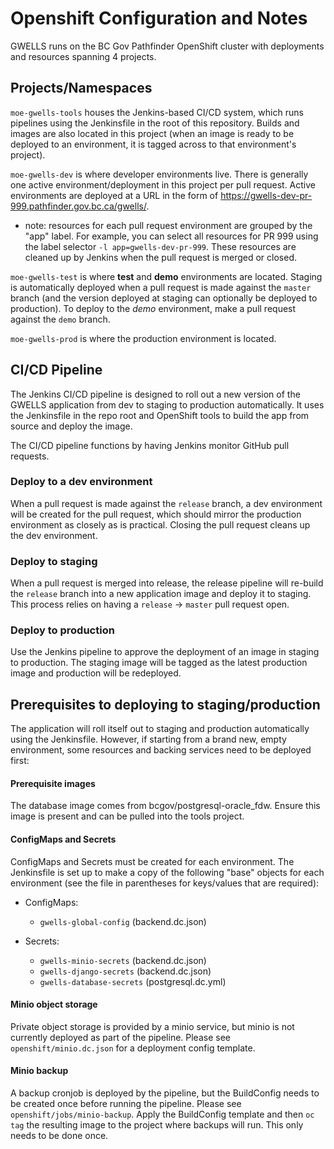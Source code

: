 # Openshift Configuration and Notes

GWELLS runs on the BC Gov Pathfinder OpenShift cluster with deployments and resources spanning 4 projects.

## Projects/Namespaces

`moe-gwells-tools` houses the Jenkins-based CI/CD system, which runs pipelines using the Jenkinsfile in the root of this repository.  Builds and images are also located in this project (when an image is ready to be deployed to an environment, it is tagged across to that environment's project).

`moe-gwells-dev` is where developer environments live.  There is generally one active environment/deployment in this project per pull request.  Active environments are deployed at a URL in the form of https://gwells-dev-pr-999.pathfinder.gov.bc.ca/gwells/.

* note: resources for each pull request environment are grouped by the "app" label. For example, you can select all resources for PR 999 using the label selector `-l app=gwells-dev-pr-999`. These resources are cleaned up by Jenkins when the pull request is merged or closed.

`moe-gwells-test` is where **test** and **demo** environments are located.  Staging is automatically deployed when a pull request is made against the `master` branch (and the version deployed at staging can optionally be deployed to production).  To deploy to the *demo* environment, make a pull request against the `demo` branch.

`moe-gwells-prod` is where the production environment is located.

## CI/CD Pipeline

The Jenkins CI/CD pipeline is designed to roll out a new version of the GWELLS application from dev to staging to production automatically. It uses the Jenkinsfile in the repo root and OpenShift tools to build the app from source and deploy the image.

The CI/CD pipeline functions by having Jenkins monitor GitHub pull requests.

### Deploy to a dev environment

When a pull request is made against the `release` branch, a dev environment will be created for the pull request, which should mirror the production environment as closely as is practical. Closing the pull request cleans up the dev environment.

### Deploy to staging

When a pull request is merged into release, the release pipeline will re-build the `release` branch into a new application image and deploy it to staging. This process relies on having a `release` -> `master` pull request open.

### Deploy to production

Use the Jenkins pipeline to approve the deployment of an image in staging to production. The staging image will be tagged as the latest production image and production will be redeployed.


## Prerequisites to deploying to staging/production

The application will roll itself out to staging and production automatically using the Jenkinsfile. However, if starting from a brand new, empty environment, some resources and backing services need to be deployed first:

#### Prerequisite images

The database image comes from bcgov/postgresql-oracle_fdw. Ensure this image is present and can be pulled into the tools project.

#### ConfigMaps and Secrets

ConfigMaps and Secrets must be created for each environment. The Jenkinsfile is set up to make a copy of the following "base" objects for each environment (see the file in parentheses for keys/values that are required):

* ConfigMaps:
  * `gwells-global-config` (backend.dc.json)

* Secrets:
  * `gwells-minio-secrets` (backend.dc.json)
  * `gwells-django-secrets` (backend.dc.json)
  * `gwells-database-secrets` (postgresql.dc.yml)

#### Minio object storage

Private object storage is provided by a minio service, but minio is not currently deployed as part of the pipeline.  Please see `openshift/minio.dc.json` for a deployment config template.

#### Minio backup 

A backup cronjob is deployed by the pipeline, but the BuildConfig needs to be created once before running the pipeline.  Please see `openshift/jobs/minio-backup`. Apply the BuildConfig template and then `oc tag` the resulting image to the project where backups will run. This only needs to be done once.
